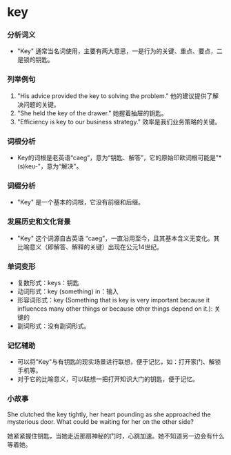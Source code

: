 # key

### 分析词义

  

*   "Key" 通常当名词使用，主要有两大意思，一是行为的关键、重点、要点，二是锁的钥匙。

  

### 列举例句

  

1.  "His advice provided the key to solving the problem." 他的建议提供了解决问题的关键。
2.  "She held the key of the drawer." 她握着抽屉的钥匙。
3.  "Efficiency is key to our business strategy." 效率是我们业务策略的关键。

  

### 词根分析

  

*   Key的词根是老英语“caeg”，意为“钥匙、解答”，它的原始印欧词根可能是"\*(s)keu-"，意为“解决”。

  

### 词缀分析

  

*   "Key" 是一个基本的词根，它没有前缀和后缀。

  

### 发展历史和文化背景

  

*   "Key" 这个词源自古英语 “caeg”，一直沿用至今，且其基本含义无变化。其比喻意义（即解答、解释的关键）出现在公元14世纪。

  

### 单词变形

  

*   复数形式：keys：钥匙
*   动词形式：key (something) in：输入
*   形容词形式：key (Something that is key is very important because it influences many other things or because other things depend on it.): 关键的
*   副词形式：没有副词形式。

  

### 记忆辅助

  

*   可以将"Key"与有钥匙的现实场景进行联想，便于记忆，如：打开家门、解锁手机等。
*   对于它的比喻意义，可以联想一把打开知识大门的钥匙，便于记忆。

  

### 小故事

  

She clutched the key tightly, her heart pounding as she approached the mysterious door. What could be waiting for her on the other side?

  

她紧紧握住钥匙，当她走近那扇神秘的门时，心跳加速。她不知道另一边会有什么等着她。
